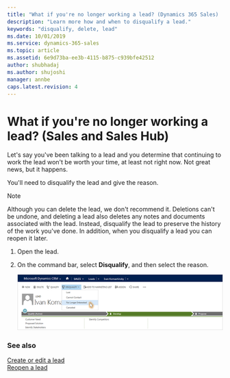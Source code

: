 ```yaml
---
title: "What if you're no longer working a lead? (Dynamics 365 Sales) | MicrosoftDocs"
description: "Learn more how and when to disqualify a lead."
keywords: "disqualify, delete, lead"
ms.date: 10/01/2019
ms.service: dynamics-365-sales
ms.topic: article
ms.assetid: 6e9d73ba-ee3b-4115-b875-c939bfe42512
author: shubhadaj
ms.author: shujoshi
manager: annbe
caps.latest.revision: 4
---
```


# What if you're no longer working a lead? (Sales and Sales Hub)

Let's say you've been talking to a lead and you determine that continuing to work the lead won't be worth your time, at least not right now. Not great news, but it happens.  
  
You'll need to disqualify the lead and give the reason.  

> [!NOTE]
>  Although you can delete the lead, we don't recommend it. Deletions can't be undone, and deleting a lead also deletes any notes and documents associated with the lead. Instead, disqualify the lead to preserve the history of the work you've done. In addition, when you disqualify a lead you can reopen it later.  
  
1. Open the lead.  
  
2. On the command bar, select **Disqualify**, and then select the reason.  
  
   ![Shows how to disqualify leads in Dynamics 365 Sales](../sales-enterprise/media/sales-lead-disqualify.png "Shows how to disqualify leads in Dynamics 365 Sales")  
  
### See also  
 [Create or edit a lead](../sales-enterprise/create-edit-lead-sales.md)   
 [Reopen a lead](../sales-enterprise/re-open-lead-sales.md)
